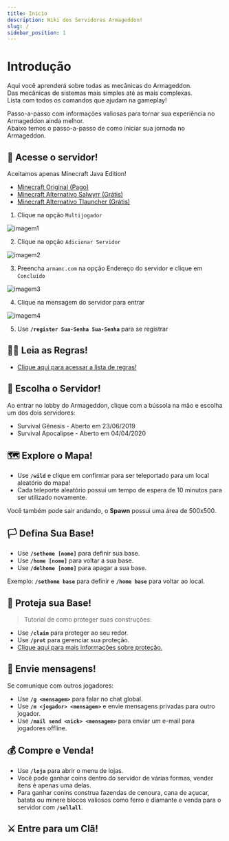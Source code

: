 ```yaml
---
title: Inicio
description: Wiki dos Servidores Armageddon!
slug: /
sidebar_position: 1
---
```


# Introdução

Aqui você aprenderá sobre todas as mecânicas do Armageddon.  
Das mecânicas de sistemas mais simples até as mais complexas.  
Lista com todos os comandos que ajudam na gameplay!

Passo-a-passo com informações valiosas para tornar sua experiência no Armageddon ainda melhor.  
Abaixo temos o passo-a-passo de como iniciar sua jornada no Armageddon.

## 🚀 Acesse o servidor!

Aceitamos apenas Minecraft Java Edition!
- [Minecraft Original (Pago)](https://www.minecraft.net/pt-pt/store/minecraft-java-edition)
- [Minecraft Alternativo Salwyrr (Grátis)](https://www.salwyrr.com/)
- [Minecraft Alternativo Tlauncher (Grátis)](https://tlauncher.org/installer)

1. Clique na opção `Multijogador`

![imagem1](https://i.imgur.com/GrM6K7u.png)

2. Clique na opção `Adicionar Servidor`

![imagem2](https://i.imgur.com/lWvf06W.png)

3. Preencha `armamc.com` na opção Endereço do servidor e clique em `Concluído`

![imagem3](https://i.imgur.com/Yj26mwk.png)

4. Clique na mensagem do servidor para entrar

![imagem4](https://i.imgur.com/OjbuN7Q.png)

5. Use **`/register Sua-Senha Sua-Senha`** para se registrar

## 🏴‍☠️ Leia as Regras!

- [Clique aqui para acessar a lista de regras!](regras.md)

## 🧭 Escolha o Servidor!

Ao entrar no lobby do Armageddon, clique com a bússola na mão e escolha um dos dois servidores:

* Survival Gênesis - Aberto em 23/06/2019
* Survival Apocalipse - Aberto em 04/04/2020

## 🗺️ Explore o Mapa!

* Use **`/wild`** e clique em confirmar para ser teleportado para um local aleatório do mapa!
* Cada teleporte aleatório possui um tempo de espera de 10 minutos para ser utilizado novamente.

Você também pode sair andando, o **Spawn** possui uma área de 500x500.

## 🏳️ Defina Sua Base!

* Use **`/sethome [nome]`** para definir sua base.
* Use **`/home [nome]`** para voltar a sua base.
* Use **`/delhome [nome]`** para apagar a sua base.

Exemplo: **`/sethome base`** para definir e **`/home base`** para voltar ao local.

## 💂 Proteja sua Base!

> Tutorial de como proteger suas construções:

* Use **`/claim`** para proteger ao seu redor.
* Use **`/prot`** para gerenciar sua proteção.
* [Clique aqui para mais informações sobre proteção.](/protecao/basica.md)

## 💬 Envie mensagens!

Se comunique com outros jogadores:

* Use **`/g <mensagem>`** para falar no chat global.
* Use **`/m <jogador> <mensagem>`** e envie mensagens privadas para outro jogador.
* Use **`/mail send <nick> <mensagem>`** para enviar um e-mail para jogadores offline.

## 💰 Compre e Venda!

* Use **`/loja`** para abrir o menu de lojas.
* Você pode ganhar coins dentro do servidor de várias formas, vender itens é apenas uma delas.
* Para ganhar conins construa fazendas de cenoura, cana de açucar, batata ou minere blocos valiosos como ferro e diamante e venda para o servidor com **`/sellall`**.

## ⚔️ Entre para um Clã!
